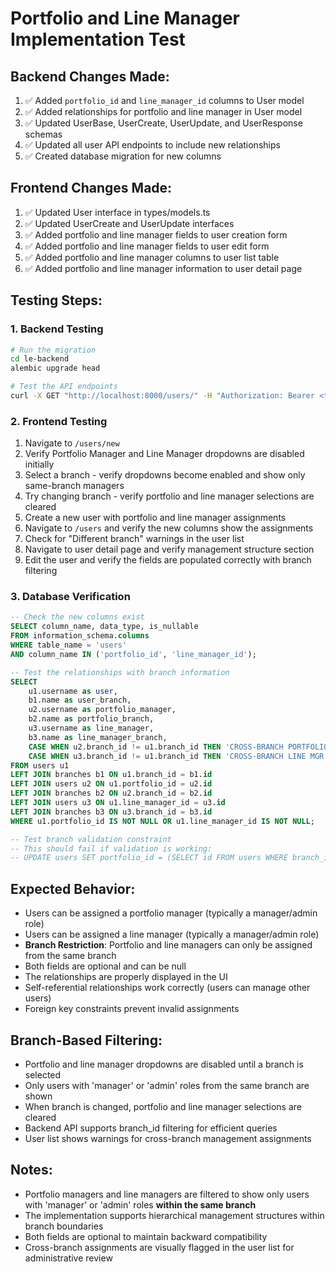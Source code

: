 # Portfolio and Line Manager Implementation Test

## Backend Changes Made:
1. ✅ Added `portfolio_id` and `line_manager_id` columns to User model
2. ✅ Added relationships for portfolio and line manager in User model
3. ✅ Updated UserBase, UserCreate, UserUpdate, and UserResponse schemas
4. ✅ Updated all user API endpoints to include new relationships
5. ✅ Created database migration for new columns

## Frontend Changes Made:
1. ✅ Updated User interface in types/models.ts
2. ✅ Updated UserCreate and UserUpdate interfaces
3. ✅ Added portfolio and line manager fields to user creation form
4. ✅ Added portfolio and line manager fields to user edit form
5. ✅ Added portfolio and line manager columns to user list table
6. ✅ Added portfolio and line manager information to user detail page

## Testing Steps:

### 1. Backend Testing
```bash
# Run the migration
cd le-backend
alembic upgrade head

# Test the API endpoints
curl -X GET "http://localhost:8000/users/" -H "Authorization: Bearer <token>"
```

### 2. Frontend Testing
1. Navigate to `/users/new`
2. Verify Portfolio Manager and Line Manager dropdowns are disabled initially
3. Select a branch - verify dropdowns become enabled and show only same-branch managers
4. Try changing branch - verify portfolio and line manager selections are cleared
5. Create a new user with portfolio and line manager assignments
6. Navigate to `/users` and verify the new columns show the assignments
7. Check for "Different branch" warnings in the user list
8. Navigate to user detail page and verify management structure section
9. Edit the user and verify the fields are populated correctly with branch filtering

### 3. Database Verification
```sql
-- Check the new columns exist
SELECT column_name, data_type, is_nullable 
FROM information_schema.columns 
WHERE table_name = 'users' 
AND column_name IN ('portfolio_id', 'line_manager_id');

-- Test the relationships with branch information
SELECT 
    u1.username as user, 
    b1.name as user_branch,
    u2.username as portfolio_manager, 
    b2.name as portfolio_branch,
    u3.username as line_manager,
    b3.name as line_manager_branch,
    CASE WHEN u2.branch_id != u1.branch_id THEN 'CROSS-BRANCH PORTFOLIO' ELSE 'OK' END as portfolio_check,
    CASE WHEN u3.branch_id != u1.branch_id THEN 'CROSS-BRANCH LINE MGR' ELSE 'OK' END as line_mgr_check
FROM users u1
LEFT JOIN branches b1 ON u1.branch_id = b1.id
LEFT JOIN users u2 ON u1.portfolio_id = u2.id
LEFT JOIN branches b2 ON u2.branch_id = b2.id
LEFT JOIN users u3 ON u1.line_manager_id = u3.id
LEFT JOIN branches b3 ON u3.branch_id = b3.id
WHERE u1.portfolio_id IS NOT NULL OR u1.line_manager_id IS NOT NULL;

-- Test branch validation constraint
-- This should fail if validation is working:
-- UPDATE users SET portfolio_id = (SELECT id FROM users WHERE branch_id != (SELECT branch_id FROM users WHERE id = 'target_user_id') LIMIT 1) WHERE id = 'target_user_id';
```

## Expected Behavior:
- Users can be assigned a portfolio manager (typically a manager/admin role)
- Users can be assigned a line manager (typically a manager/admin role)
- **Branch Restriction**: Portfolio and line managers can only be assigned from the same branch
- Both fields are optional and can be null
- The relationships are properly displayed in the UI
- Self-referential relationships work correctly (users can manage other users)
- Foreign key constraints prevent invalid assignments

## Branch-Based Filtering:
- Portfolio and line manager dropdowns are disabled until a branch is selected
- Only users with 'manager' or 'admin' roles from the same branch are shown
- When branch is changed, portfolio and line manager selections are cleared
- Backend API supports branch_id filtering for efficient queries
- User list shows warnings for cross-branch management assignments

## Notes:
- Portfolio managers and line managers are filtered to show only users with 'manager' or 'admin' roles **within the same branch**
- The implementation supports hierarchical management structures within branch boundaries
- Both fields are optional to maintain backward compatibility
- Cross-branch assignments are visually flagged in the user list for administrative review